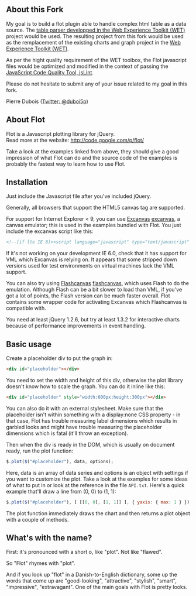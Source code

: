 
## About this Fork ##

My goal is to build a flot plugin able to handle complex html table as a data source. The [table parser developped in the Web Experience Toolkit (WET)](https://github.com/wet-boew/wet-boew/blob/master/src/js/workers/parser.table.js) project would be used. The resulting project from this fork would be used as the remplacement of the existing charts and graph project in the [Web Experience Toolkit (WET)](https://github.com/wet-boew/wet-boew). 

As per the hight quality requirement of the WET toolbox, the Flot javascript files would be optimized and modified in the context of passing the [JavaScript Code Quality Tool, jsLint](http://www.jslint.com/).

Please do not hesitate to submit any of your issue related to my goal in this fork.

Pierre Dubois ([Twitter: @duboi5p](http://twitter.com/#!/duboi5p))

## About Flot ##

Flot is a Javascript plotting library for jQuery.  
Read more at the website: <http://code.google.com/p/flot/>

Take a look at the examples linked from above, they should give a good
impression of what Flot can do and the source code of the examples is
probably the fastest way to learn how to use Flot.


## Installation ##

Just include the Javascript file after you've included jQuery.

Generally, all browsers that support the HTML5 canvas tag are
supported.

For support for Internet Explorer < 9, you can use [Excanvas]
[excanvas], a canvas emulator; this is used in the examples bundled
with Flot. You just include the excanvas script like this:

```html
<!--[if lte IE 8]><script language="javascript" type="text/javascript" src="excanvas.min.js"></script><![endif]-->
```

If it's not working on your development IE 6.0, check that it has
support for VML which Excanvas is relying on. It appears that some
stripped down versions used for test environments on virtual machines
lack the VML support.

You can also try using [Flashcanvas] [flashcanvas], which uses Flash to
do the emulation. Although Flash can be a bit slower to load than VML,
if you've got a lot of points, the Flash version can be much faster
overall. Flot contains some wrapper code for activating Excanvas which
Flashcanvas is compatible with.

You need at least jQuery 1.2.6, but try at least 1.3.2 for interactive
charts because of performance improvements in event handling.


## Basic usage ##

Create a placeholder div to put the graph in:

```html
<div id="placeholder"></div>
```

You need to set the width and height of this div, otherwise the plot
library doesn't know how to scale the graph. You can do it inline like
this:

```html
<div id="placeholder" style="width:600px;height:300px"></div>
```

You can also do it with an external stylesheet. Make sure that the
placeholder isn't within something with a display:none CSS property -
in that case, Flot has trouble measuring label dimensions which
results in garbled looks and might have trouble measuring the
placeholder dimensions which is fatal (it'll throw an exception).

Then when the div is ready in the DOM, which is usually on document
ready, run the plot function:

```js
$.plot($("#placeholder"), data, options);
```

Here, data is an array of data series and options is an object with
settings if you want to customize the plot. Take a look at the
examples for some ideas of what to put in or look at the reference
in the file `API.txt`. Here's a quick example that'll draw a line from
(0, 0) to (1, 1):

```js
$.plot($("#placeholder"), [ [[0, 0], [1, 1]] ], { yaxis: { max: 1 } });
```

The plot function immediately draws the chart and then returns a plot
object with a couple of methods.


## What's with the name? ##

First: it's pronounced with a short o, like "plot". Not like "flawed".

So "Flot" rhymes with "plot".

And if you look up "flot" in a Danish-to-English dictionary, some up
the words that come up are "good-looking", "attractive", "stylish",
"smart", "impressive", "extravagant". One of the main goals with Flot
is pretty looks.

[excanvas]: http://code.google.com/p/explorercanvas/
[flashcanvas]: http://code.google.com/p/flashcanvas/

